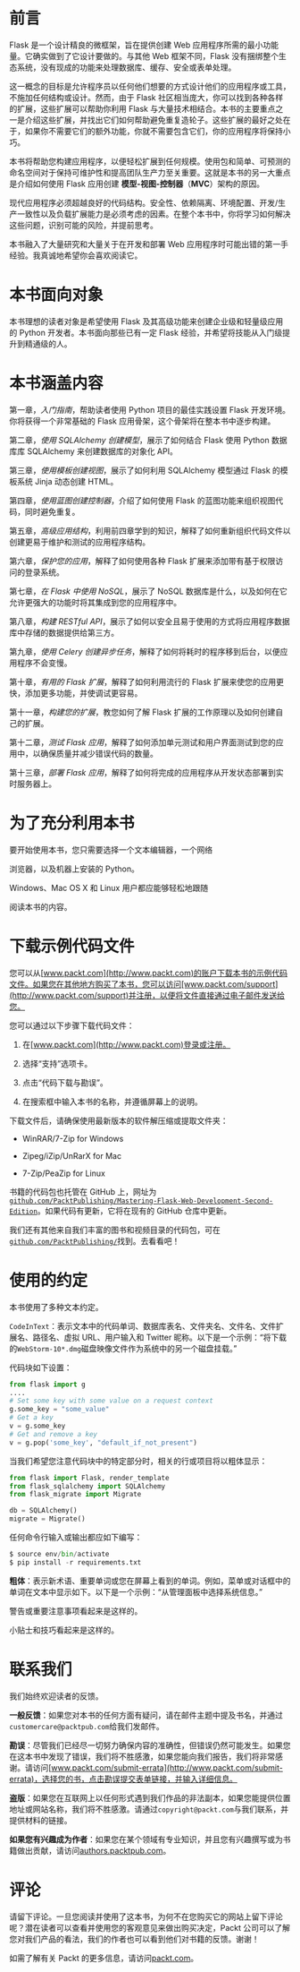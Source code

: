 # 前言

Flask 是一个设计精良的微框架，旨在提供创建 Web 应用程序所需的最小功能量。它确实做到了它设计要做的。与其他 Web 框架不同，Flask 没有捆绑整个生态系统，没有现成的功能来处理数据库、缓存、安全或表单处理。

这一概念的目标是允许程序员以任何他们想要的方式设计他们的应用程序或工具，不施加任何结构或设计。然而，由于 Flask 社区相当庞大，你可以找到各种各样的扩展，这些扩展可以帮助你利用 Flask 与大量技术相结合。本书的主要重点之一是介绍这些扩展，并找出它们如何帮助避免重复造轮子。这些扩展的最好之处在于，如果你不需要它们的额外功能，你就不需要包含它们，你的应用程序将保持小巧。

本书将帮助您构建应用程序，以便轻松扩展到任何规模。使用包和简单、可预测的命名空间对于保持可维护性和提高团队生产力至关重要。这就是本书的另一大重点是介绍如何使用 Flask 应用创建 **模型-视图-控制器**（**MVC**）架构的原因。

现代应用程序必须超越良好的代码结构。安全性、依赖隔离、环境配置、开发/生产一致性以及负载扩展能力是必须考虑的因素。在整个本书中，你将学习如何解决这些问题，识别可能的风险，并提前思考。

本书融入了大量研究和大量关于在开发和部署 Web 应用程序时可能出错的第一手经验。我真诚地希望你会喜欢阅读它。

# 本书面向对象

本书理想的读者对象是希望使用 Flask 及其高级功能来创建企业级和轻量级应用的 Python 开发者。本书面向那些已有一定 Flask 经验，并希望将技能从入门级提升到精通级的人。

# 本书涵盖内容

第一章，*入门指南*，帮助读者使用 Python 项目的最佳实践设置 Flask 开发环境。你将获得一个非常基础的 Flask 应用骨架，这个骨架将在整本书中逐步构建。

第二章，*使用 SQLAlchemy 创建模型*，展示了如何结合 Flask 使用 Python 数据库库 SQLAlchemy 来创建数据库的对象化 API。

第三章，*使用模板创建视图*，展示了如何利用 SQLAlchemy 模型通过 Flask 的模板系统 Jinja 动态创建 HTML。

第四章，*使用蓝图创建控制器*，介绍了如何使用 Flask 的蓝图功能来组织视图代码，同时避免重复。

第五章，*高级应用结构*，利用前四章学到的知识，解释了如何重新组织代码文件以创建更易于维护和测试的应用程序结构。

第六章，*保护您的应用*，解释了如何使用各种 Flask 扩展来添加带有基于权限访问的登录系统。

第七章，*在 Flask 中使用 NoSQL*，展示了 NoSQL 数据库是什么，以及如何在它允许更强大的功能时将其集成到您的应用程序中。

第八章，*构建 RESTful API*，展示了如何以安全且易于使用的方式将应用程序数据库中存储的数据提供给第三方。

第九章，*使用 Celery 创建异步任务*，解释了如何将耗时的程序移到后台，以便应用程序不会变慢。

第十章，*有用的 Flask 扩展*，解释了如何利用流行的 Flask 扩展来使您的应用更快，添加更多功能，并使调试更容易。

第十一章，*构建您的扩展*，教您如何了解 Flask 扩展的工作原理以及如何创建自己的扩展。

第十二章，*测试 Flask 应用*，解释了如何添加单元测试和用户界面测试到您的应用中，以确保质量并减少错误代码的数量。

第十三章，*部署 Flask 应用*，解释了如何将完成的应用程序从开发状态部署到实时服务器上。

# 为了充分利用本书

要开始使用本书，您只需要选择一个文本编辑器，一个网络

浏览器，以及机器上安装的 Python。

Windows、Mac OS X 和 Linux 用户都应能够轻松地跟随

阅读本书的内容。

# 下载示例代码文件

您可以从[www.packt.com](http://www.packt.com)的账户下载本书的示例代码文件。如果您在其他地方购买了本书，您可以访问[www.packt.com/support](http://www.packt.com/support)并注册，以便将文件直接通过电子邮件发送给您。

您可以通过以下步骤下载代码文件：

1.  在[www.packt.com](http://www.packt.com)登录或注册。

1.  选择“支持”选项卡。

1.  点击“代码下载与勘误”。

1.  在搜索框中输入本书的名称，并遵循屏幕上的说明。

下载文件后，请确保使用最新版本的软件解压缩或提取文件夹：

+   WinRAR/7-Zip for Windows

+   Zipeg/iZip/UnRarX for Mac

+   7-Zip/PeaZip for Linux

书籍的代码包也托管在 GitHub 上，网址为[`github.com/PacktPublishing/Mastering-Flask-Web-Development-Second-Edition`](https://github.com/PacktPublishing/Mastering-Flask-Web-Development-Second-Edition)。如果代码有更新，它将在现有的 GitHub 仓库中更新。

我们还有其他来自我们丰富的图书和视频目录的代码包，可在[`github.com/PacktPublishing/`](https://github.com/PacktPublishing/)找到。去看看吧！

# 使用的约定

本书使用了多种文本约定。

`CodeInText`：表示文本中的代码单词、数据库表名、文件夹名、文件名、文件扩展名、路径名、虚拟 URL、用户输入和 Twitter 昵称。以下是一个示例：“将下载的`WebStorm-10*.dmg`磁盘映像文件作为系统中的另一个磁盘挂载。”

代码块如下设置：

```py
from flask import g
....
# Set some key with some value on a request context
g.some_key = "some_value"
# Get a key
v = g.some_key
# Get and remove a key
v = g.pop('some_key', "default_if_not_present")
```

当我们希望您注意代码块中的特定部分时，相关的行或项目将以粗体显示：

```py
from flask import Flask, render_template
from flask_sqlalchemy import SQLAlchemy
from flask_migrate import Migrate

db = SQLAlchemy()
migrate = Migrate()
```

任何命令行输入或输出都应如下编写：

```py
$ source env/bin/activate
$ pip install -r requirements.txt
```

**粗体**：表示新术语、重要单词或您在屏幕上看到的单词。例如，菜单或对话框中的单词在文本中显示如下。以下是一个示例：“从管理面板中选择系统信息。”

警告或重要注意事项看起来是这样的。

小贴士和技巧看起来是这样的。

# 联系我们

我们始终欢迎读者的反馈。

**一般反馈**：如果您对本书的任何方面有疑问，请在邮件主题中提及书名，并通过`customercare@packtpub.com`给我们发邮件。

**勘误**：尽管我们已经尽一切努力确保内容的准确性，但错误仍然可能发生。如果您在这本书中发现了错误，我们将不胜感激，如果您能向我们报告，我们将非常感谢。请访问[www.packt.com/submit-errata](http://www.packt.com/submit-errata)，选择您的书，点击勘误提交表单链接，并输入详细信息。

**盗版**：如果您在互联网上以任何形式遇到我们作品的非法副本，如果您能提供位置地址或网站名称，我们将不胜感激。请通过`copyright@packt.com`与我们联系，并提供材料的链接。

**如果您有兴趣成为作者**：如果您在某个领域有专业知识，并且您有兴趣撰写或为书籍做出贡献，请访问[authors.packtpub.com](http://authors.packtpub.com/)。

# 评论

请留下评论。一旦您阅读并使用了这本书，为何不在您购买它的网站上留下评论呢？潜在读者可以查看并使用您的客观意见来做出购买决定，Packt 公司可以了解您对我们产品的看法，我们的作者也可以看到他们对书籍的反馈。谢谢！

如需了解有关 Packt 的更多信息，请访问[packt.com](http://www.packt.com/)。
